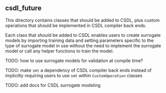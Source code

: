## csdl_future

This directory contains classes that should be added to CSDL, plus
custom operations that should be implemented in CSDL compiler back ends.

Each class that should be added to CSDL enables users to create
surrogate models by importing training data and setting parameters
specific to the type of surrogate model in use without the need to
implement the surrogate model or call any helper functions to train the
model.

TODO: how to use surrogate models for validation at compile time?

TODO: make `smt` a dependency of CSDL compiler back ends instead of
implicitly requiring users to use `smt` within `CustomOperation` classes

TODO: add docs for CSDL surrogate modeling